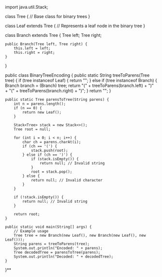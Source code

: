 import java.util.Stack;

class Tree {
    // Base class for binary trees
}

class Leaf extends Tree {
    // Represents a leaf node in the binary tree
}

class Branch extends Tree {
    Tree left;
    Tree right;

    public Branch(Tree left, Tree right) {
        this.left = left;
        this.right = right;
    }
}

public class BinaryTreeEncoding {
    public static String treeToParens(Tree tree) {
        if (tree instanceof Leaf) {
            return "";
        } else if (tree instanceof Branch) {
            Branch branch = (Branch) tree;
            return "(" + treeToParens(branch.left) + ")" + "(" + treeToParens(branch.right) + ")";
        }
        return "";
    }

    public static Tree parensToTree(String parens) {
        int n = parens.length();
        if (n == 0) {
            return new Leaf();
        }

        Stack<Tree> stack = new Stack<>();
        Tree root = null;

        for (int i = 0; i < n; i++) {
            char ch = parens.charAt(i);
            if (ch == '(') {
                stack.push(root);
            } else if (ch == ')') {
                if (stack.isEmpty()) {
                    return null; // Invalid string
                }
                root = stack.pop();
            } else {
                return null; // Invalid character
            }
        }

        if (!stack.isEmpty()) {
            return null; // Invalid string
        }

        return root;
    }

    public static void main(String[] args) {
        // Example usage
        Tree tree = new Branch(new Leaf(), new Branch(new Leaf(), new Leaf()));
        String parens = treeToParens(tree);
        System.out.println("Encoded: " + parens);
        Tree decodedTree = parensToTree(parens);
        System.out.println("Decoded: " + decodedTree);
    }
}**
